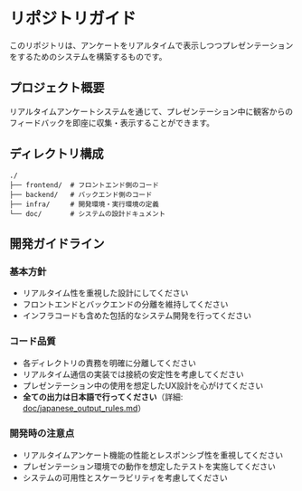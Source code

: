 # リポジトリガイド

このリポジトリは、アンケートをリアルタイムで表示しつつプレゼンテーションをするためのシステムを構築するものです。

## プロジェクト概要

リアルタイムアンケートシステムを通じて、プレゼンテーション中に観客からのフィードバックを即座に収集・表示することができます。

## ディレクトリ構成

```
./
├── frontend/  # フロントエンド側のコード
├── backend/   # バックエンド側のコード  
├── infra/     # 開発環境・実行環境の定義
└── doc/       # システムの設計ドキュメント
```

## 開発ガイドライン

### 基本方針
- リアルタイム性を重視した設計にしてください
- フロントエンドとバックエンドの分離を維持してください
- インフラコードも含めた包括的なシステム開発を行ってください

### コード品質
- 各ディレクトリの責務を明確に分離してください
- リアルタイム通信の実装では接続の安定性を考慮してください
- プレゼンテーション中の使用を想定したUX設計を心がけてください
- **全ての出力は日本語で行ってください**（詳細: [doc/japanese_output_rules.md](./doc/japanese_output_rules.md)）

### 開発時の注意点
- リアルタイムアンケート機能の性能とレスポンシブ性を重視してください
- プレゼンテーション環境での動作を想定したテストを実施してください
- システムの可用性とスケーラビリティを考慮してください